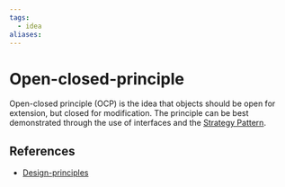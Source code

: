 ```yaml
---
tags:
  - idea
aliases:
---
```


# Open-closed-principle

Open-closed principle (OCP) is the idea that objects should be open for extension, but closed for modification. The principle can be best demonstrated through the use of interfaces and the [Strategy Pattern](Strategy-Pattern.md).

## References

- [Design-principles](Design-principles.md)
